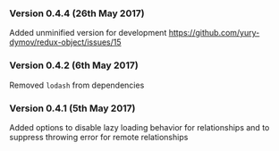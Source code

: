 ### Version 0.4.4 (26th May 2017)
Added unminified version for development https://github.com/yury-dymov/redux-object/issues/15

### Version 0.4.2 (6th May 2017)
Removed `lodash` from dependencies

### Version 0.4.1 (5th May 2017)
Added options to disable lazy loading behavior for relationships and to suppress throwing error for remote relationships
